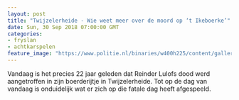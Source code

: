 ```yaml
---
layout: post
title: "Twijzelerheide - Wie weet meer over de moord op ‘t Ikeboerke’"
date: Sun, 30 Sep 2018 07:00:00 GMT
categories: 
- fryslan 
- achtkarspelen 
feature_image: "https://www.politie.nl/binaries/w400h225/content/gallery/politie/nieuws/2018/september/cold-case-reinder-lulofs.jpg"
---
```


Vandaag is het precies 22 jaar geleden dat Reinder Lulofs dood werd aangetroffen in zijn boerderijtje in Twijzelerheide. Tot op de dag van vandaag is onduidelijk wat er zich op die fatale dag heeft afgespeeld.
